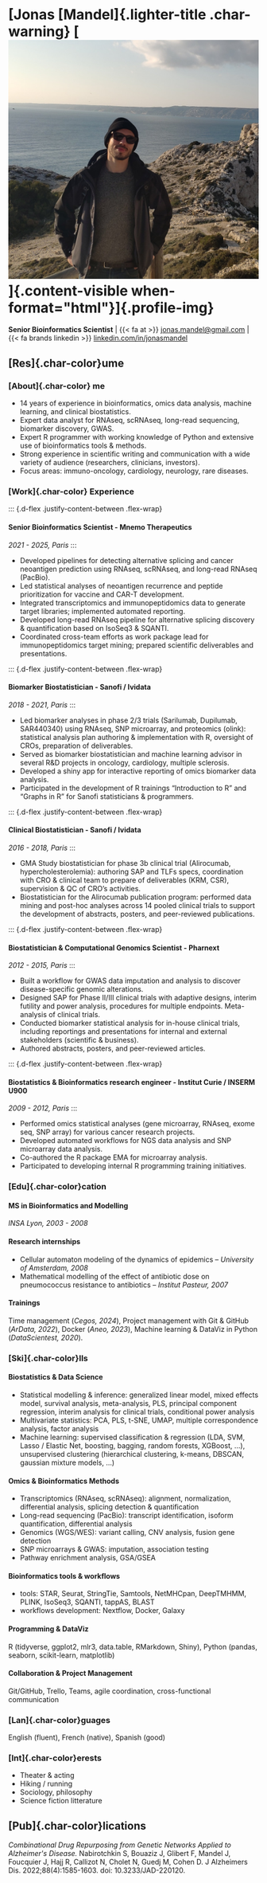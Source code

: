 # [Jonas [Mandel]{.lighter-title .char-warning} [![](./photo_marseille2.jpg)]{.content-visible when-format="html"}]{.profile-img}
**Senior Bioinformatics Scientist** | {{< fa at >}} [jonas.mandel@gmail.com](mailto:jonas.mandel@gmail.com) | {{< fa brands linkedin >}} [linkedin.com/in/jonasmandel](https://www.linkedin.com/in/jonasmandel/)


## [Res]{.char-color}ume

### [About]{.char-color} me
* 14 years of experience in bioinformatics, omics data analysis, machine learning, and clinical biostatistics.
* Expert data analyst for RNAseq, scRNAseq, long-read sequencing, biomarker discovery, GWAS.
* Expert R programmer with working knowledge of Python and extensive use of bioinformatics tools & methods.
* Strong experience in scientific writing and communication with a wide variety of audience (researchers, clinicians, investors).
* Focus areas: immuno-oncology, cardiology, neurology, rare diseases.


### [Work]{.char-color} Experience

::: {.d-flex .justify-content-between .flex-wrap}
#### Senior Bioinformatics Scientist - Mnemo Therapeutics
*2021 - 2025, Paris*
:::

* Developed pipelines for detecting alternative splicing and cancer neoantigen prediction using RNAseq, scRNAseq, and long-read RNAseq (PacBio).
* Led statistical analyses of neoantigen recurrence and peptide prioritization for vaccine and CAR-T development.
* Integrated transcriptomics and immunopeptidomics data to generate target libraries; implemented automated reporting.
* Developed long-read RNAseq pipeline for alternative splicing discovery & quantification based on IsoSeq3 & SQANTI.
* Coordinated cross-team efforts as work package lead for immunopeptidomics target mining; prepared scientific deliverables and presentations.

::: {.d-flex .justify-content-between .flex-wrap}
#### Biomarker Biostatistician - Sanofi / Ividata
*2018 - 2021, Paris*
:::

* Led biomarker analyses in phase 2/3 trials (Sarilumab, Dupilumab, SAR440340) using RNAseq, SNP microarray, and proteomics (olink): statistical analysis plan authoring & implementation with R, oversight of CROs, preparation of deliverables.
* Served as biomarker biostatistician and machine learning advisor in several R&D projects in oncology, cardiology, multiple sclerosis.
* Developed a shiny app for interactive reporting of omics biomarker data analysis.
* Participated in the development of R trainings “Introduction to R” and “Graphs in R” for Sanofi statisticians & programmers.

::: {.d-flex .justify-content-between .flex-wrap}
#### Clinical Biostatistician - Sanofi / Ividata
*2016 - 2018, Paris*
:::

* GMA Study biostatistician for phase 3b clinical trial (Alirocumab, hypercholesterolemia): authoring SAP and TLFs specs, coordination with CRO & clinical team to prepare of deliverables (KRM, CSR), supervision & QC of CRO’s activities.
* Biostatistician for the Alirocumab publication program: performed data mining and post-hoc analyses across 14 pooled clinical trials to support the development of abstracts, posters, and peer-reviewed publications.

::: {.d-flex .justify-content-between .flex-wrap}
#### Biostatistician & Computational Genomics Scientist - Pharnext
*2012 - 2015, Paris*
:::

* Built a workflow for GWAS data imputation and analysis to discover disease-specific genomic alterations.
* Designed SAP for Phase II/III clinical trials with adaptive designs, interim futility and power analysis, procedures for multiple endpoints. Meta-analysis of clinical trials.
* Conducted biomarker statistical analysis for in-house clinical trials, including reportings and presentations for internal and external stakeholders (scientific & business).
* Authored abstracts, posters, and peer-reviewed articles.

::: {.d-flex .justify-content-between .flex-wrap}
#### Biostatistics & Bioinformatics research engineer - Institut Curie / INSERM U900
*2009 - 2012, Paris*
:::

* Performed omics statistical analyses (gene microarray, RNAseq, exome seq, SNP array) for various cancer research projects.
* Developed automated workflows for NGS data analysis and SNP microarray data analysis.
* Co-authored the R package EMA for microarray analysis.
* Participated to developing internal R programming training initiatives.


### [Edu]{.char-color}cation

#### MS in Bioinformatics and Modelling
*INSA Lyon, 2003 - 2008*

#### Research internships
* Cellular automaton modeling of the dynamics of epidemics – *University of Amsterdam, 2008*
* Mathematical modelling of the effect of antibiotic dose on pneumococcus resistance to antibiotics – *Institut Pasteur, 2007*

#### Trainings
Time management (*Cegos, 2024*), Project management with Git & GitHub (*ArData, 2022*), Docker (*Aneo, 2023*), Machine learning & DataViz in Python (*DataScientest, 2020*).


### [Ski]{.char-color}lls

#### Biostatistics & Data Science
* Statistical modelling & inference: generalized linear model, mixed effects model, survival analysis, meta-analysis, PLS, principal component regression, interim analysis for clinical trials, conditional power analysis
* Multivariate statistics: PCA, PLS, t-SNE, UMAP, multiple correspondence analysis, factor analysis
* Machine learning: supervised classification & regression (LDA, SVM, Lasso / Elastic Net, boosting, bagging, random forests, XGBoost, …), unsupervised clustering (hierarchical clustering, k-means, DBSCAN, gaussian mixture models, …)

#### Omics & Bioinformatics Methods
* Transcriptomics (RNAseq, scRNAseq): alignment, normalization, differential analysis, splicing detection & quantification
* Long-read sequencing (PacBio): transcript identification, isoform quantification, differential analysis
* Genomics (WGS/WES): variant calling, CNV analysis, fusion gene detection
* SNP microarrays & GWAS: imputation, association testing
* Pathway enrichment analysis, GSA/GSEA

#### Bioinformatics tools & workflows
* tools: STAR, Seurat, StringTie, Samtools, NetMHCpan, DeepTMHMM, PLINK, IsoSeq3, SQANTI, tappAS, BLAST
* workflows development: Nextflow, Docker, Galaxy

#### Programming & DataViz
R (tidyverse, ggplot2, mlr3, data.table, RMarkdown, Shiny), Python (pandas, seaborn, scikit-learn, matplotlib)

#### Collaboration & Project Management
Git/GitHub, Trello, Teams, agile coordination, cross-functional communication

### [Lan]{.char-color}guages
English (fluent), French (native), Spanish (good)

### [Int]{.char-color}erests
* Theater & acting
* Hiking / running
* Sociology, philosophy
* Science fiction litterature


## [Pub]{.char-color}lications
_Combinational Drug Repurposing from Genetic Networks Applied to Alzheimer's Disease._
Nabirotchkin S, Bouaziz J, Glibert F, Mandel J, Foucquier J, Hajj R, Callizot N, Cholet N, Guedj M, Cohen D. J Alzheimers Dis. 2022;88(4):1585-1603. doi: 10.3233/JAD-220120.
